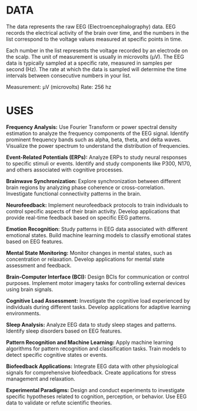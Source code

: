 # DATA
The data represents the raw EEG (Electroencephalography) data. EEG records the
electrical activity of the brain over time, and the numbers in the list correspond to the
voltage values measured at specific points in time.

Each number in the list represents the voltage recorded by an electrode on the scalp.
The unit of measurement is usually in microvolts (μV). The EEG data is typically sampled
at a specific rate, measured in samples per second (Hz). The rate at which the data is
sampled will determine the time intervals between consecutive numbers in your list.

Measurement: μV (microvolts)
Rate: 256 hz



# USES
**Frequency Analysis:**
Use Fourier Transform or power spectral density estimation to analyze the frequency components of the EEG signal.
Identify prominent frequency bands such as alpha, beta, theta, and delta waves.
Visualize the power spectrum to understand the distribution of frequencies.

**Event-Related Potentials (ERPs):**
Analyze ERPs to study neural responses to specific stimuli or events.
Identify and study components like P300, N170, and others associated with cognitive processes.

**Brainwave Synchronization:**
Explore synchronization between different brain regions by analyzing phase coherence or cross-correlation.
Investigate functional connectivity patterns in the brain.

**Neurofeedback:**
Implement neurofeedback protocols to train individuals to control specific aspects of their brain activity.
Develop applications that provide real-time feedback based on specific EEG patterns.

**Emotion Recognition:**
Study patterns in EEG data associated with different emotional states.
Build machine learning models to classify emotional states based on EEG features.

**Mental State Monitoring:**
Monitor changes in mental states, such as concentration or relaxation.
Develop applications for mental state assessment and feedback.

**Brain-Computer Interface (BCI):**
Design BCIs for communication or control purposes.
Implement motor imagery tasks for controlling external devices using brain signals.

**Cognitive Load Assessment:**
Investigate the cognitive load experienced by individuals during different tasks.
Develop applications for adaptive learning environments.

**Sleep Analysis:**
Analyze EEG data to study sleep stages and patterns.
Identify sleep disorders based on EEG features.

**Pattern Recognition and Machine Learning:**
Apply machine learning algorithms for pattern recognition and classification tasks.
Train models to detect specific cognitive states or events.

**Biofeedback Applications:**
Integrate EEG data with other physiological signals for comprehensive biofeedback.
Create applications for stress management and relaxation.

**Experimental Paradigms:**
Design and conduct experiments to investigate specific hypotheses related to cognition, perception, or behavior.
Use EEG data to validate or refute scientific theories.
